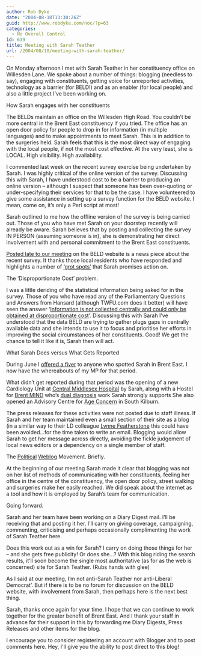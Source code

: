 ```yaml
---
author: Rob Dyke
date: "2004-08-18T13:30:26Z"
guid: http://www.robdyke.com/noc/?p=63
categories:
  - No Overall Control
id: 639
title: Meeting with Sarah Teather
url: /2004/08/18/meeting-with-sarah-teather/
---
```

On Monday afternoon I met with Sarah Teather in her constituency office on Willesden Lane. We spoke about a number of things: blogging (needless to say), engaging with constituents, getting voice for unreported activities, technology as a barrier (for BELD!) and as an enabler (for local people) and also a little project I’ve been working on.

How Sarah engages with her constituents
  
The BELDs maintain an office on the Willesden High Road. You couldn’t be more central in the Brent East constituency if you tried. The office has an open door policy for people to drop in for information (in multiple languages) and to make appointments to meet Sarah. This is in addition to the surgeries held. Sarah feels that this is the most direct way of engaging with the local people, if not the most cost effective. At the very least, she is LOCAL. High visibility. High availability.

I commented last week on the recent survey exercise being undertaken by Sarah. I was highly critical of the online version of the survey. Discussing this with Sarah, I have understood cost to be a barrier to producing an online version – although I suspect that someone has been over-quoting or under-specifying their services for that to be the case. I have volunteered to give some assistance in setting up a survey function for the BELD website. I mean, come on, it’s only a Perl script at most!

Sarah outlined to me how the offline version of the survey is being carried out. Those of you who have met Sarah on your doorstep recently will already be aware. Sarah believes that by posting and collecting the survey IN PERSON (assuming someone is in), she is demonstrating her direct involvement with and personal commitment to the Brent East constituents.

[Posted late to our meeting](http://www.brentlibdems.org.uk/news/153.html) on the BELD website is a news piece about the recent survey. It thanks those local residents who have responded and highlights a number of [‘grot spots’](http://www.brentlibdems.org.uk/photos/) that Sarah promises action on.

The ‘Disproportionate Cost’ problem.
  
I was a little deriding of the statistical information being asked for in the survey. Those of you who have read any of the Parliamentary Questions and Answers from Hansard (although TWFU.com does it better) will have seen the answer ‘[Information is not collected centrally and could only be obtained at disproportionate cost](http://www.theyworkforyou.com/wrans/?id=2004-04-01.1620W.6&s=disproportionate+cost+obtained+information#g1621W.0)’. Discussing this with Sarah I’ve understood that the data BELD are trying to gather plugs gaps in centrally available data and she intends to use it to focus and prioritise her efforts in improving the social circumstances of her constituents. Good! We get the chance to tell it like it is, Sarah then will act.

What Sarah Does versus What Gets Reported
  
During June I [offered a fiver](http://sarah-teather-mp.blogspot.com/2004/07/where-is-my-mp.html) to anyone who spotted Sarah in Brent East. I now have the whereabouts of my MP for that period.

What didn’t get reported during that period was the opening of a new Cardiology Unit at [Central Middlesex Hospital](http://www.nwlh.nhs.uk/) by Sarah, along with a Hostel for [Brent MIND](http://www.brentmind.com/) who’s [dual diagnosis](http://www.brentmind.com/faqs.asp#dualdiagnosishousing) work Sarah strongly supports She also opened an Advisory Centre for [Age Concern](http://www.ageconcern.org/) in South Kilburn. 

The press releases for these activities were not posted due to staff illness. If Sarah and her team maintained even a small section of their site as a blog (in a similar way to their LD colleague [Lynne Featherstone](http://www.lynnefeatherstone.org/blog.htm) this could have been avoided...for the time taken to write an email. Blogging would allow Sarah to get her message across directly, avoiding the fickle judgement of local news editors or a dependency on a single member of staff.

The [Political](http://www.bloggerheads.com/politicians.asp) [Weblog](http://www.bloggerheads.com/mps_weblogs.asp) Movement. Briefly.
  
At the beginning of our meeting Sarah made it clear that blogging was not on her list of methods of communicating with her constituents, feeling her office in the centre of the constituency, the open door policy, street walking and surgeries make her easily reached. We did speak about the internet as a tool and how it is employed by Sarah’s team for communication.

Going forward.
  
Sarah and her team have been working on a Diary Digest mail. I’ll be receiving that and posting it her. I’ll carry on giving coverage, campaigning, commenting, criticising and perhaps occasionally complimenting the work of Sarah Teather here.

Does this work out as a win for Sarah? I carry on doing those things for her – and she gets free publicity! Or does she...? With this blog riding the search results, it’ll soon become the single most authoritative (as for as the web is concerned) site for Sarah Teather. (Rubs hands with glee)

As I said at our meeting, I’m not anti-Sarah Teather nor anti-Liberal Democrat’. But if there is to be no forum for discussion on the BELD website, with involvement from Sarah, then perhaps here is the next best thing.

Sarah, thanks once again for your time. I hope that we can continue to work together for the greater benefit of Brent East. And I thank your staff in advance for their support in this by forwarding me Diary Digests, Press Releases and other items for the blog.

I encourage you to consider registering an account with Blogger and to post comments here. Hey, I'll give you the ability to post direct to this blog!